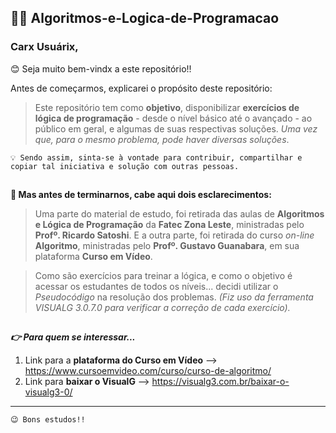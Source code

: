 ## 👩‍💻 Algoritmos-e-Logica-de-Programacao

### Carx Usuárix, 

😊 Seja muito bem-vindx a este repositório!! 

Antes de começarmos, explicarei o propósito deste repositório: 


> Este repositório tem como **objetivo**, disponibilizar **exercícios de lógica de programação** - desde o nível básico até o avançado -  ao público em geral, e algumas de suas respectivas soluções. *Uma vez que, para o mesmo problema, pode haver diversas soluções*.


`💡 Sendo assim, sinta-se à vontade para contribuir, compartilhar e copiar tal iniciativa e solução com outras pessoas.`

## 

**🤔 Mas antes de terminarnos, cabe aqui dois esclarecimentos:**

> Uma parte do material de estudo, foi retirada das aulas de **Algoritmos e Lógica de Programação** da **Fatec Zona Leste**, ministradas pelo **Profº. Ricardo Satoshi**. E a outra parte, foi retirada do curso *on-line* **Algoritmo**, ministradas pelo **Profº. Gustavo Guanabara**, em sua plataforma **Curso em Vídeo**.

> Como são exercícios para treinar a lógica, e como o objetivo é acessar os estudantes de todos os níveis... decidi utilizar o *Pseudocódigo* na resolução dos problemas. 
*(Fiz uso da ferramenta *VISUALG 3.0.7.0* para verificar a correção de cada exercício).*

## 

***👉 Para quem se interessar...***

 1. Link para a **plataforma do Curso em Vídeo** --> https://www.cursoemvideo.com/curso/curso-de-algoritmo/
 2. Link para **baixar o VisualG** --> https://visualg3.com.br/baixar-o-visualg3-0/
 
 ---
 
`😉 Bons estudos!!`
